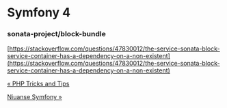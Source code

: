 # Symfony 4

### sonata-project/block-bundle

[https://stackoverflow.com/questions/47830012/the-service-sonata-block-service-container-has-a-dependency-on-a-non-existent](https://stackoverflow.com/questions/47830012/the-service-sonata-block-service-container-has-a-dependency-on-a-non-existent)

[« PHP Tricks and Tips](php-tricks-and-tips.html)

[Niuanse Symfony »](niuanse-symfony.html)


